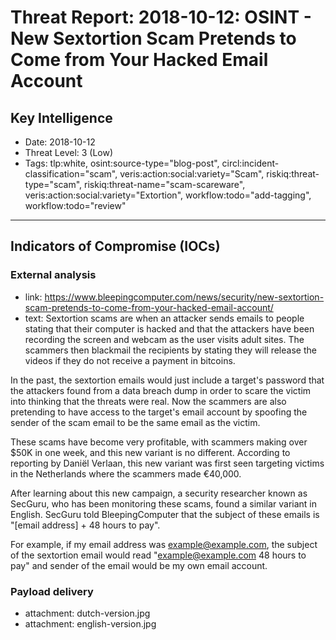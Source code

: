 # Threat Report: 2018-10-12: OSINT - New Sextortion Scam Pretends to Come from Your Hacked Email Account


## Key Intelligence
* Date: 2018-10-12
* Threat Level: 3 (Low)
* Tags: tlp:white, osint:source-type="blog-post", circl:incident-classification="scam", veris:action:social:variety="Scam", riskiq:threat-type="scam", riskiq:threat-name="scam-scareware", veris:action:social:variety="Extortion", workflow:todo="add-tagging", workflow:todo="review"

---

## Indicators of Compromise (IOCs)
### External analysis
* link: https://www.bleepingcomputer.com/news/security/new-sextortion-scam-pretends-to-come-from-your-hacked-email-account/
* text: Sextortion scams are when an attacker sends emails to people stating that their computer is hacked and that the attackers have been recording the screen and webcam as the user visits adult sites. The scammers then blackmail the recipients by stating they will release the videos if they do not receive a payment in bitcoins.

In the past, the sextortion emails would just include a target's password that the attackers found from a data breach dump in order to scare the victim into thinking that the threats were real. Now the scammers are also pretending to have access to the target's email account by spoofing the sender of the scam email to be the same email as the victim.

These scams have become very profitable, with scammers making over $50K in one week, and this new variant is no different. According to reporting by Daniël Verlaan, this new variant was first seen targeting victims in the Netherlands where the scammers made €40,000.

After learning about this new campaign, a security researcher known as SecGuru, who has been monitoring these scams, found a similar variant in English. SecGuru told BleepingComputer that the subject of these emails is "[email address] + 48 hours to pay".

For example, if my email address was example@example.com, the subject of the sextortion email would read "example@example.com 48 hours to pay" and sender of the email would be my own email account.

### Payload delivery
* attachment: dutch-version.jpg
* attachment: english-version.jpg
